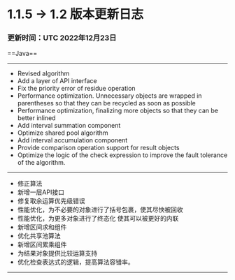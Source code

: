 # 1.1.5 -> 1.2 版本更新日志

### 更新时间：UTC 2022年12月23日

==Java==
<hr>

* Revised algorithm
* Add a layer of API interface
* Fix the priority error of residue operation
* Performance optimization. Unnecessary objects are wrapped in parentheses so that they can be recycled as soon as
  possible
* Performance optimization, finalizing more objects so that they can be better inlined
* Add interval summation component
* Optimize shared pool algorithm
* Add interval accumulation component
* Provide comparison operation support for result objects
* Optimize the logic of the check expression to improve the fault tolerance of the algorithm.

<hr>

* 修正算法
* 新增一层API接口
* 修复取余运算优先级错误
* 性能优化，为不必要的对象进行了括号包裹，使其尽快被回收
* 性能优化，为更多对象进行了终态化 使其可以被更好的内联
* 新增区间求和组件
* 优化共享池算法
* 新增区间累乘组件
* 为结果对象提供比较运算支持
* 优化检查表达式的逻辑，提高算法容错率。

<hr>